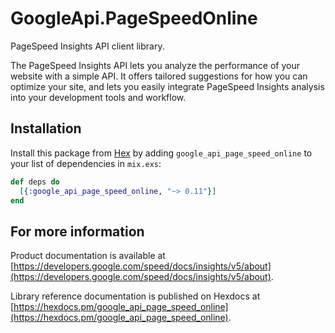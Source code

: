 # GoogleApi.PageSpeedOnline

PageSpeed Insights API client library.

The PageSpeed Insights API lets you analyze the performance of your website with a simple API. It offers tailored suggestions for how you can optimize your site, and lets you easily integrate PageSpeed Insights analysis into your development tools and workflow. 

## Installation

Install this package from [Hex](https://hex.pm) by adding
`google_api_page_speed_online` to your list of dependencies in `mix.exs`:

```elixir
def deps do
  [{:google_api_page_speed_online, "~> 0.11"}]
end
```

## For more information

Product documentation is available at [https://developers.google.com/speed/docs/insights/v5/about](https://developers.google.com/speed/docs/insights/v5/about).

Library reference documentation is published on Hexdocs at
[https://hexdocs.pm/google_api_page_speed_online](https://hexdocs.pm/google_api_page_speed_online).

